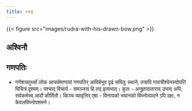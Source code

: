 ```yaml
---
title: +रुद्रः
---
```


{{< figure src="images/rudra-with-his-drawn-bow.png"  >}}

## अश्विनौ


## गणपतिः
- गणेशचतुर्थ्यां लोक आचर्यमाणायां गणपतिर् आविर्बभूव दृढं सवितुः स्थाने, तत्रापि गायत्रीश्येनस्योपरि! विचित्रं दृश्यम्। पश्चाद् विचार्य - समञ्जसं हि तद् इत्यभात्। कुतः - अनुज्ञादाताराव् उभाव् अपि, सर्वकर्मस्व् आदौ कीर्तितौ। किञ्च व्यावृत्तिर् एषा - विनायको भयानको विघ्नोत्पादने ऽपि दक्षः, न केवलविघ्नोपशमने।